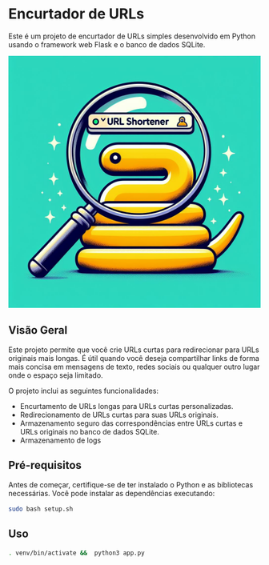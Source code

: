 # Encurtador de URLs
Este é um projeto de encurtador de URLs simples desenvolvido em Python usando o framework web Flask e o banco de dados SQLite.

![background](/imagens/background.jpeg)

## Visão Geral

Este projeto permite que você crie URLs curtas para redirecionar para URLs originais mais longas. É útil quando você deseja compartilhar links de forma mais concisa em mensagens de texto, redes sociais ou qualquer outro lugar onde o espaço seja limitado.

O projeto inclui as seguintes funcionalidades:

- Encurtamento de URLs longas para URLs curtas personalizadas.
- Redirecionamento de URLs curtas para suas URLs originais.
- Armazenamento seguro das correspondências entre URLs curtas e URLs originais no banco de dados SQLite.
- Armazenamento de logs

## Pré-requisitos

Antes de começar, certifique-se de ter instalado o Python e as bibliotecas necessárias. Você pode instalar as dependências executando:

```bash
sudo bash setup.sh
```
## Uso
```bash
. venv/bin/activate &&  python3 app.py
```
